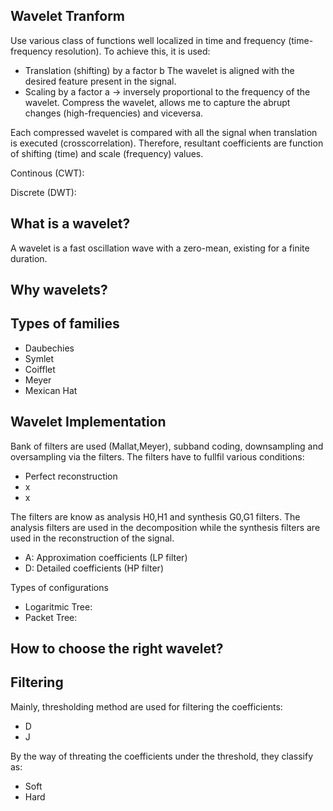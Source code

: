 Wavelet Tranform
--
Use various class of functions well localized in time and frequency (time-frequency resolution). To achieve this, it is used:
  - Translation (shifting) by a factor b
  The wavelet is aligned with the desired feature present in the signal.
  - Scaling by a factor a -> inversely proportional to the frequency of the wavelet.
  Compress the wavelet, allows me to capture the abrupt changes (high-frequencies) and viceversa.

Each compressed wavelet is compared with all the signal when translation is executed (crosscorrelation). Therefore, resultant coefficients are function of shifting (time) and scale (frequency) values.

Continous (CWT):

Discrete (DWT):

What is a wavelet?
-
A wavelet is a fast oscillation wave with a zero-mean, existing for a finite duration.

Why wavelets?
-

Types of families
-
- Daubechies
- Symlet
- Coifflet
- Meyer
- Mexican Hat


Wavelet Implementation
-
Bank of filters are used (Mallat,Meyer), subband coding, downsampling and oversampling via the filters. The filters have to fullfil various conditions:
- Perfect reconstruction
- x
- x

The filters are know as analysis H0,H1 and synthesis G0,G1 filters. The analysis filters are used in the decomposition while
the synthesis filters are used in the reconstruction of the signal.

- A: Approximation coefficients (LP filter)
- D: Detailed coefficients (HP filter)

Types of configurations
- Logaritmic Tree:
- Packet Tree:

How to choose the right wavelet?
-


Filtering
-
Mainly, thresholding method are used for filtering the coefficients:
- D
- J

By the way of threating the coefficients under the threshold, they classify as:
- Soft
- Hard


